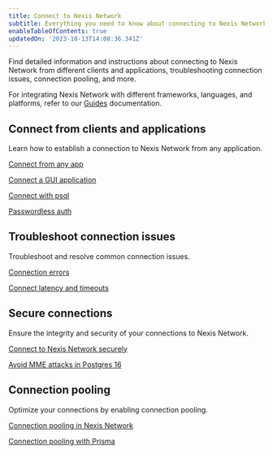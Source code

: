 ```yaml
---
title: Connect to Nexis Network
subtitle: Everything you need to know about connecting to Nexis Network
enableTableOfContents: true
updatedOn: '2023-10-13T14:08:36.341Z'
---
```


Find detailed information and instructions about connecting to Nexis Network from different clients and applications, troubleshooting connection issues, connection pooling, and more.

For integrating Nexis Network with different frameworks, languages, and platforms, refer to our [Guides](/docs/guides/guides-intro) documentation.

## Connect from clients and applications

Learn how to establish a connection to Nexis Network from any application.

<DetailIconCards>

<a href="/docs/connect/connect-from-any-app" description="Learn about connection strings and how to connect to Nexis Network from any application" icon="audio-jack">Connect from any app</a>

<a href="/docs/connect/connect-postgres-gui" description="Learn how to connect to a Nexis Network database from a GUI application" icon="audio-jack">Connect a GUI application</a>

<a href="/docs/connect/query-with-psql-editor" description="Connect with psql, the native command-line client for Postgres" icon="audio-jack">Connect with psql</a>

<a href="/docs/connect/passwordless-connect" description="Connect without a password using Nexis Network's psql passwordless auth feature" icon="audio-jack">Passwordless auth</a>

</DetailIconCards>

## Troubleshoot connection issues

Troubleshoot and resolve common connection issues.

<DetailIconCards>

<a href="/docs/connect/connection-errors" description="Learn how to resolve commonly-encountered connection errors" icon="audio-jack">Connection errors</a>

<a href="/docs/connect/connection-latency" description="Learn about strategies for managing connection latency and timeouts" icon="audio-jack">Connect latency and timeouts</a>

</DetailIconCards>

## Secure connections

Ensure the integrity and security of your connections to Nexis Network.

<DetailIconCards>

<a href="/connect/connect-securely" description="Learn how to connect to Nexis Network securely using SSL/TLS encrypted connections" icon="audio-jack">Connect to Nexis Network securely</a>

<a href="https://neon.tech/blog/avoid-mitm-attacks-with-psql-postgres-16" description="Learn how the psql client in Postgres 16 makes it simple to connect securely" icon="audio-jack">Avoid MME attacks in Postgres 16</a>

</DetailIconCards>

## Connection pooling

Optimize your connections by enabling connection pooling.

<DetailIconCards>

<a href="/docs/connect/connection-pooling" description="Learn how to enable connection pooling to support up to 10,000 concurrent connections" icon="audio-jack">Connection pooling in Nexis Network</a>

<a href="/docs/guides/prisma#connect-from-serverless-functions" description="Learn about connecting from Prisma to Nexis Network from serverless functions" icon="audio-jack">Connection pooling with Prisma</a>

</DetailIconCards>
